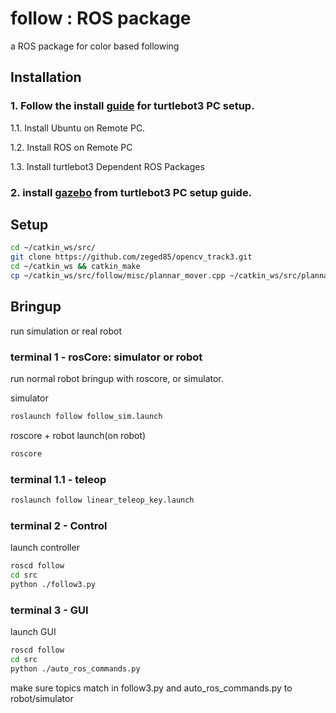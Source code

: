 # follow : ROS package
a ROS package for color based following

## Installation


### 1. Follow the install [guide](http://emanual.robotis.com/docs/en/platform/turtlebot3/pc_setup/) for turtlebot3 PC setup.

1.1. Install Ubuntu on Remote PC.

1.2. Install ROS on Remote PC

1.3. Install turtlebot3 Dependent ROS Packages



### 2. install [gazebo](http://emanual.robotis.com/docs/en/platform/turtlebot3/simulation/#turtlebot3-simulation-using-gazebo) from turtlebot3 PC setup guide.



## Setup


```bash
cd ~/catkin_ws/src/
git clone https://github.com/zeged85/opencv_track3.git
cd ~/catkin_ws && catkin_make
cp ~/catkin_ws/src/follow/misc/plannar_mover.cpp ~/catkin_ws/src/plannar_mover/src/

```


## Bringup
run simulation or real robot

### terminal 1 - rosCore: simulator or robot
run normal robot bringup with roscore, or simulator.

simulator
```bash
roslaunch follow follow_sim.launch 
```

roscore + robot launch(on robot)
```bash
roscore
```
### terminal 1.1 - teleop

```bash
roslaunch follow linear_teleop_key.launch
```





### terminal 2 - Control

launch controller
```bash
roscd follow
cd src
python ./follow3.py
```

### terminal 3 - GUI

launch GUI

```bash
roscd follow
cd src
python ./auto_ros_commands.py 
```



make sure topics match in follow3.py and auto_ros_commands.py to robot/simulator



